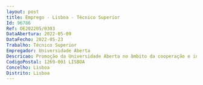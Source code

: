 ```yaml
--- 
layout: post
title: Emprego - Lisboa - Técnico Superior
Id: 96786
Ref: OE202205/0303
DataAbertura: 2022-05-09
DataFecho: 2022-05-23
Trabalho: Técnico Superior
Empregador: Universidade Aberta
Descricao: Promoção da Universidade Aberta no âmbito da cooperação e interação com as entidades locais  Organização da logística das provas de exame presenciais Atendimento de estudantes e público em geral  Avaliar e dar resposta aos problemas dos estudantes locais da Universidade Aberta  Assegurar a gestão e organização dos recursos  Promover iniciativas conjuntas da Universidade Aberta e das organizações locais de cultura e de educação, Apoiar atividades de extensão académica, bem como atividades de formação de interesse local e regional  Concretizar os planos de atividades  Organizar e dinamizar atividades de extensão académica, bem como atividades de formação de interesse local e regional  Coordenar a execução das atividades académicas da sua área de influência em articulação com a DSA SLE.Local de trabalho  CLA da Madeira da Universidade Aberta, sito na Avenida da Autonomia, Nº 5, 9300 146 Câmara de Lobos, Madeira.
CodigoPostal: 1269-001 LISBOA
Concelho: Lisboa
Distrito: Lisboa
--- 
```

